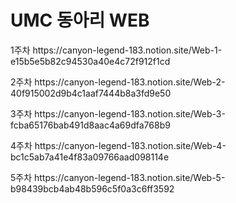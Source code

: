 <h1> UMC 동아리 WEB </h1>
<p> 1주차 https://canyon-legend-183.notion.site/Web-1-e15b5e5b82c94530a40e4c72f912f1cd </p>
<p> 2주차 https://canyon-legend-183.notion.site/Web-2-40f915002d9b4c1aaf7444b8a3fd9e50 </p>
<p> 3주차 https://canyon-legend-183.notion.site/Web-3-fcba65176bab491d8aac4a69dfa768b9 </p>
<p> 4주차 https://canyon-legend-183.notion.site/Web-4-bc1c5ab7a41e4f83a09766aad098114e </p>
<p> 5주차 https://canyon-legend-183.notion.site/Web-5-b98439bcb4ab48b596c5f0a3c6ff3592 </p>
